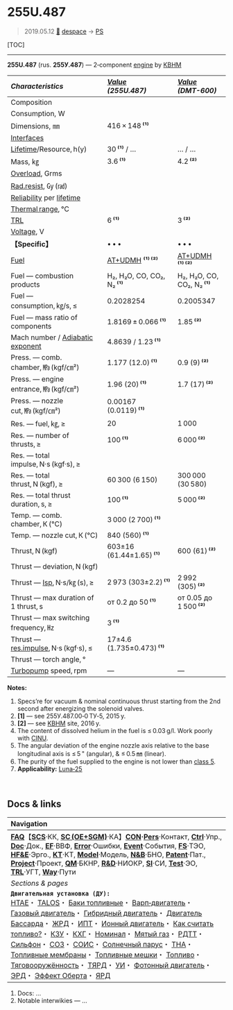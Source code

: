# 255U.487
> 2019.05.12 [🚀](../index/index.md) [despace](index.md) → [PS](ps.md)

[TOC]

---

**255U.487** (rus. **255У.487**) — 2‑component [engine](ps.md) by [KBHM](zz_kbhm.md)

|*Characteristics*|*[Value](si.md)<br> (255U.487)*|*[Value](si.md)<br> (DMT-600)*|
|:--|:--|:--|
|Composition| | |
|Consumption, W| | |
|Dimensions, ㎜|416 × 148 **⁽¹⁾**| |
|[Interfaces](interface.md)| | |
|[Lifetime](lifetime.md)/Resource, h(y)|30 **⁽¹⁾** / …|… / …|
|Mass, ㎏|3.6 **⁽¹⁾**|4.2 **⁽²⁾**|
|[Overload](vibration.md), Grms| | |
|[Rad.resist](ion_rad.md), ㏉ (㎭)| | |
|[Reliability](qm.md) per [lifetime](lifetime.md)| | |
|[Thermal range](tcs.md), ℃| | |
|[TRL](trl.md)|6 **⁽¹⁾**|3 **⁽²⁾**|
|[Voltage](voltage.md), V| | |
|**【Specific】**|• • •|• • •|
|[Fuel](fuel.md)|[AT+UDMH](at_plus.md) **⁽¹⁾ ⁽²⁾**|[AT+UDMH](at_plus.md) **⁽¹⁾ ⁽²⁾**|
|Fuel — combustion products|H₂, H₂O, CO, CO₂, N₂ **⁽¹⁾**|H₂, H₂O, CO, CO₂, N₂ **⁽¹⁾**|
|Fuel — consumption, ㎏/s, ≤|0.2028254|0.2005347|
|Fuel — mass ratio of components|1.8169 ± 0.066 **⁽¹⁾**|1.85 **⁽²⁾**|
|Mach number / [Adiabatic exponent](heat_cr.md)|4.8639 / 1.23 **⁽¹⁾**| |
|Press. — comb. chamber, ㎫ (kgf/㎝²)|1.177 (12.0) **⁽¹⁾**|0.9 (9) **⁽²⁾**|
|Press. — engine entrance, ㎫ (kgf/㎝²)|1.96 (20) **⁽¹⁾**|1.7 (17) **⁽²⁾**|
|Press. — nozzle cut, ㎫ (kgf/㎝²)|0.00167 (0.0119) **⁽¹⁾**| |
|Res. — fuel, ㎏, ≥|20|1 000|
|Res. — number of thrusts, ≥|100 **⁽¹⁾**|6 000 **⁽²⁾**|
|Res. — total impulse, N·s (kgf·s), ≥| |
|Res. — total thrust, N (kgf), ≥|60 300 (6 150)|300 000 (30 580)|
|Res. — total thrust duration, s, ≥|100 **⁽¹⁾**|5 000 **⁽²⁾**|
|Temp. — comb. chamber, К (℃)|3 000 (2 700) **⁽¹⁾**| |
|Temp. — nozzle cut, К (℃)|840 (560) **⁽¹⁾**| |
|Thrust, N (kgf)|603±16 (61.44±1.65) **⁽¹⁾**|600 (61) **⁽²⁾**|
|Thrust — deviation, N (kgf)| | |
|Thrust — [Isp](isp.md), N·s/㎏ (s), ≥|2 973 (303±2.2) **⁽¹⁾**|2 992 (305) **⁽²⁾**|
|Thrust — max duration of 1 thrust, s|от 0.2 до 50 **⁽¹⁾**|от 0.05 до 1 500 **⁽²⁾**|
|Thrust — max switching frequency, ㎐|3 **⁽¹⁾**| |
|Thrust — [res.impulse](ing.md), N·s (kgf·s), ≤|17±4.6 (1.735±0.473) **⁽¹⁾**| |
|Thrust — torch angle, °| | |
|[Turbopump](turbopump.md) speed, rpm|—|—|

**Notes:**

   1. Specs’re for vacuum & nominal continuous thrust starting from the 2nd second after energizing the solenoid valves.
   1. **[1]** — see 255У.487.00‑0 ТУ‑5, 2015 y.
   1. **[2]** — see [KBHM](zz_kbhm.md) site, 2016 y.
   1. The content of dissolved helium in the fuel is ≤ 0.03 g/l. Work poorly with [CINU](cinu.md).
   1. The angular deviation of the engine nozzle axis relative to the base longitudinal axis is ≤ 5 " (angular), & ≤ 0.5 ㎜ (linear).
   1. The purity of the fuel supplied to the engine is not lower than [class 5](clean_lvl.md).
   1. **Applicability:** [Luna‑25](луна_25.md)



<p style="page-break-after:always"> </p>

## Docs & links
|Navigation|
|:--|
|**[FAQ](faq.md)**【**[SCS](scs.md)**·КК, **[SC (OE+SGM)](sc.md)**·КА】**[CON](contact.md)·[Pers](person.md)**·Контакт, **[Ctrl](control.md)**·Упр., **[Doc](doc.md)**·Док., **[EF](ef.md)**·ВВФ, **[Error](error.md)**·Ошибки, **[Event](event.md)**·События, **[FS](fs.md)**·ТЭО, **[HF&E](hfe.md)**·Эрго., **[KT](kt.md)**·КТ, **[Model](model.md)**·Модель, **[N&B](nnb.md)**·БНО, **[Patent](патент.md)**·Пат., **[Project](project.md)**·Проект, **[QM](qm.md)**·БКНР, **[R&D](rnd.md)**·НИОКР, **[SI](si.md)**·СИ, **[Test](test.md)**·ЭО, **[TRL](trl.md)**·УГТ, **[Way](way.md)**·Пути|
|*Sections & pages*|
|**`Двигательная установка (ДУ):`**<br> [HTAE](htae.md)・ [TALOS](talos.md)・ [Баки топливные](fuel_tank.md)・ [Варп‑двигатель](warp_drive.md)・ [Газовый двигатель](cgt.md)・ [Гибридный двигатель](гбрд.md)・ [Двигатель Бассарда](bussard_ramjet.md)・ [ЖРД](lpr.md)・ [ИПТ](ing.md)・ [Ионный двигатель](иод.md)・ [Как считать топливо?](si.md)・ [КЗУ](cinu.md)・ [КХГ](cgs.md)・ [Номинал](nominal.md)・ [Мятый газ](exhsteam.md)・ [РДТТ](spr.md)・ [Сильфон](сильфон.md)・ [СОЗ](соз.md)・ [СОИС](соис.md)・ [Солнечный парус](солнечный_парус.md)・ [ТНА](turbopump.md)・ [Топливные мембраны](топливные_мембраны.md)・ [Топливные мешки](топливные_мешки.md)・ [Топливо](fuel.md)・ [Тяговооружённость](ttwr.md)・ [ТЯРД](тярд.md)・ [УИ](isp.md)・ [Фотонный двигатель](фотонный_двигатель.md)・ [ЭРД](epsp.md)・ [Эффект Оберта](oberth_eff.md)・ [ЯРД](ntr.md)|

   1. Docs: …
   1. Notable interwikies — …

